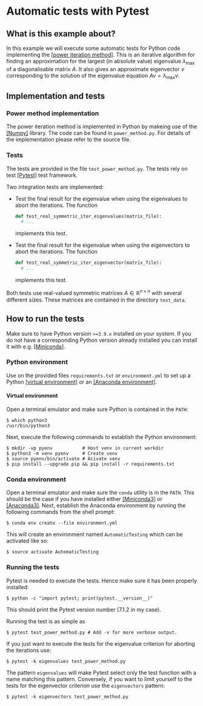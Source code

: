 # Automatic tests with Pytest

## What is this example about?

In this example we will execute some automatic tests for Python code implementing the [[power iteration method]](https://en.wikipedia.org/wiki/Power_iteration). This is an iterative algorithm for finding an approximation for the largest (in absolute value) eigenvalue $\lambda_\mathrm{max}$ of a diagonalisable matrix $A$. It also gives an approximate eigenvector $v$ corresponding to the solution of the eigenvalue equation $A v = \lambda_\mathrm{max} v$.

## Implementation and tests

### Power method implementation

The power iteration method is implemented in Python by makeing use of the [[Numpy]](https://github.com/numpy/numpy) library. The code can be found in `power_method.py`. For details of the implementation please refer to the source file.

### Tests

The tests are provided in the file `test_power_method.py`. The tests rely on test [[Pytest]](https://pytest.org/) test framework.

Two integration tests are implemented:

* Test the final result for the eigenvalue when using the eigenvalues to abort the iterations. The function 
  ```python
  def test_real_symmetric_iter_eigenvalues(matrix_file):
    # ...
  ```
  implements this test.

* Test the final result for the eigenvalue when using the eigenvectors to abort the iterations. The function
  ```python
  def test_real_symmetric_iter_eigenvector(matrix_file):
    # ...
  ```
  implements this test.

Both tests use real-valued symmetric matrices $A \in \mathbb{R}^{n \times n}$ with several different sizes. These matrices are contained in the directory `test_data`. 

## How to run the tests

Make sure to have Python version `>=3.9.x` installed on your system. If you do not have a corresponding Python version already installed you can install it with e.g. [[Miniconda]](https://docs.conda.io/en/latest/miniconda.html).

### Python environment

Use on the provided files `requirements.txt` or `environment.yml` to set up a Python [[virtual environment]](https://docs.python.org/3/tutorial/venv.html) or an [[Anaconda environment]](https://docs.conda.io/projects/conda/en/latest/user-guide/tasks/manage-environments.html).

#### Virtual environment

Open a terminal emulator and make sure Python is contained in the `PATH`:

```shell
$ which python3
/usr/bin/python3
```

Next, execute the following commands to establish the Python environment:

```shell
$ mkdir -vp pyenv           # Host venv in current workdir
$ python3 -m venv pyenv     # Create venv 
$ source pyenv/bin/activate # Acivate venv
$ pip install --upgrade pip && pip install -r requirements.txt
```

### Conda environment

Open a terminal emulator and make sure the `conda` utility is in the `PATH`. This should be the case if you have installed either [[Miniconda3]](https://docs.conda.io/en/latest/miniconda.html) or [[Anaconda3]](https://docs.conda.io/en/latest/miniconda.html).  Next, establish the Anaconda environment by running the following commands from the shell prompt:

```shell
$ conda env create --file environment.yml
```

This will create an environment named `AutomaticTesting` which can be activated like so:

```shell
$ source activate AutomaticTesting
```

### Running the tests

Pytest is needed to execute the tests. Hence make sure it has been properly installed:

```shell
$ python -c "import pytest; print(pytest.__version__)"
```

This should print the Pytest version number (7.1.2 in my case).

Running the test is as simple as

```shell
$ pytest test_power_method.py # Add -v for more verbose output.
```

If you just want to execute the tests for the eigenvalue criterion for aborting the iterations use:

```shell
$ pytest -k eigenvalues test_power_method.py
```

The pattern `eigenvalues` will make Pytest select only the test function with a name matching this pattern. Conversely, if you want to limit yourself to the tests for the eigenvector criterion use the `eigenvectors` pattern:

```shell
$ pytest -k eigenvectors test_power_method.py
```




